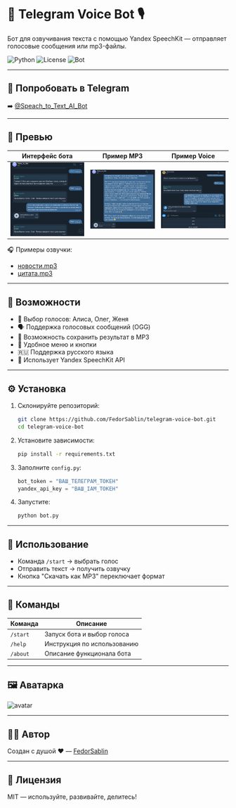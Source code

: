 # 🤖 Telegram Voice Bot 🎙

Бот для озвучивания текста с помощью Yandex SpeechKit — отправляет голосовые сообщения или mp3-файлы.

![Python](https://img.shields.io/badge/python-3.9%2B-blue?logo=python)
![License](https://img.shields.io/badge/license-MIT-green)
![Bot](https://img.shields.io/badge/Telegram-Bot-blue?logo=telegram)

---

## 📲 Попробовать в Telegram

➡️ [@Speach_to_Text_AI_Bot](https://t.me/Speach_to_Text_AI_Bot)

---

## 📸 Превью

| Интерфейс бота | Пример MP3 | Пример Voice |
|----------------|------------|---------------|
| ![preview](https://github.com/FedorSablin/telegram-voice-bot/blob/main/screenshots/Screenshot_1.png?raw=true) | ![preview](https://github.com/FedorSablin/telegram-voice-bot/blob/main/screenshots/Screenshot_2.png?raw=true) | ![preview](https://github.com/FedorSablin/telegram-voice-bot/blob/main/screenshots/Screenshot_3.png?raw=true) |

🎧 Примеры озвучки:

- [новости.mp3](https://github.com/FedorSablin/telegram-voice-bot/blob/main/audio/новости.mp3?raw=true)
- [цитата.mp3](https://github.com/FedorSablin/telegram-voice-bot/blob/main/audio/цитата.mp3?raw=true)

---

## 🚀 Возможности

- 🔘 Выбор голосов: Алиса, Олег, Женя
- 🗣️ Поддержка голосовых сообщений (OGG)
- 💾 Возможность сохранить результат в MP3
- 📲 Удобное меню и кнопки
- 🇷🇺 Поддержка русского языка
- 🧠 Использует Yandex SpeechKit API

---

## ⚙️ Установка

1. Склонируйте репозиторий:

   ```bash
   git clone https://github.com/FedorSablin/telegram-voice-bot.git
   cd telegram-voice-bot
   ```

2. Установите зависимости:

   ```bash
   pip install -r requirements.txt
   ```

3. Заполните `config.py`:

   ```python
   bot_token = "ВАШ_ТЕЛЕГРАМ_ТОКЕН"
   yandex_api_key = "ВАШ_IAM_ТОКЕН"
   ```

4. Запустите:

   ```bash
   python bot.py
   ```

---

## 📎 Использование

- Команда `/start` → выбрать голос
- Отправить текст → получить озвучку
- Кнопка "Скачать как MP3" переключает формат

---

## 💬 Команды

| Команда     | Описание                              |
|-------------|----------------------------------------|
| `/start`    | Запуск бота и выбор голоса             |
| `/help`     | Инструкция по использованию            |
| `/about`    | Описание функционала бота              |

---

## 🖼️ Аватарка

![avatar](https://github.com/FedorSablin/telegram-voice-bot/blob/main/screenshots/avatar.png?raw=true)

---

## 🧑‍💻 Автор

Создан с душой ❤️ — [FedorSablin](https://github.com/FedorSablin/)

---

## 🪪 Лицензия

MIT — используйте, развивайте, делитесь!
